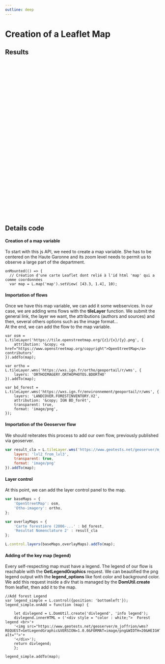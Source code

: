 ```yaml
---
outline: deep
---
```

# Creation of a Leaflet Map

<script setup>

import { useData } from 'vitepress'

import { onMounted, reactive, ref } from 'vue'

import 'leaflet/dist/leaflet.css';

import L from 'leaflet';

const { site, theme, page, frontmatter } = useData()

onMounted(() => {
  // Création d'une carte Leaflet dont relié à l'id html 'map' qui a comme coordonnées 
  var map = L.map('map').setView( [43.3, 1.4], 10);

var osm = L.tileLayer('https://tile.openstreetmap.org/{z}/{x}/{y}.png', {
    attribution: '&copy; <a href="https://www.openstreetmap.org/copyright">OpenStreetMap</a> contributors'
}).addTo(map);
var ortho = L.tileLayer.wms('https://wxs.ign.fr/ortho/geoportail/r/wms', {
    layers: 'ORTHOIMAGERY.ORTHOPHOTOS.BDORTHO'
}).addTo(map);

var bd_forest = L.tileLayer.wms('https://wxs.ign.fr/environnement/geoportail/r/wms', {
    layers: 'LANDCOVER.FORESTINVENTORY.V2',
    attribution: '&copy; IGN BD_forêt',
    transparent: true,
    format: 'image/png',
    
});

var result_cla = L.tileLayer.wms('https://www.geotests.net/geoserver/m_joffrion/wms', {
    layers: 'lvl2_from_lvl3',
    transparent: true,
    format: 'image/png'
}).addTo(map);

console.log("url", result_cla);

var baseMaps = {
    'OpenStreetMap': osm,
    'Otho-imagery': ortho,
};

var overlayMaps = {
    'Carte forestière (2006-...' : bd_forest,
    'Resultat Nomenclature 2' : result_cla
};

//Add forest Legend
var legend_simple = L.control({position: 'bottomleft'});
legend_simple.onAdd = function (map) {

    let divlegend = L.DomUtil.create('divlegend', 'info legend');
    divlegend.innerHTML = ('<div style = "color : white;"> <h3>Forest legend</h3>'+
    '<img src="https://www.geotests.net/geoserver/m_joffrion/wms?REQUEST=GetLegendGraphic&VERSION=1.0.0&FORMAT=image/png&WIDTH=20&HEIGHT=20&LAYER=lvl2_from_lvl3&transparent=true&legend_options=fontColor:0xffffff;dpi:100" alt="">'+
    '</div>');
    return divlegend;
    };
legend_simple.addTo(map);

L.control.layers(baseMaps,overlayMaps).addTo(map);

});

</script>

## Results

<html>
<body>
<div id="map" class="mapleaflet" style="height: 500px;width: 100%; "></div>
</body>
</html>

## Details code

#### Creation of a map variable
To start with this js API, we need to create a map variable. She has to be centered on the Haute Garonne and its zoom level needs to permit us to observe a large part of the department. 
```js{3}
onMounted(() => {
  // Création d'une carte Leaflet dont relié à l'id html 'map' qui a comme coordonnées 
  var map = L.map('map').setView( [43.3, 1.4], 10);
```

#### Importation of flows
Once we have this map variable, we can add it some webservices. In our case, we are adding wms flows with the **tileLayer** function. We submit the general link, the layer we want, the attributions (authors and sources) and then, several others options such as the image format...  
At the end, we can add the flow to the map variable. 
```js{2,6,12,13}
var osm = L.tileLayer('https://tile.openstreetmap.org/{z}/{x}/{y}.png', {
    attribution: '&copy; <a href="https://www.openstreetmap.org/copyright">OpenStreetMap</a> contributors'
}).addTo(map);

var ortho = L.tileLayer.wms('https://wxs.ign.fr/ortho/geoportail/r/wms', {
    layers: 'ORTHOIMAGERY.ORTHOPHOTOS.BDORTHO'
}).addTo(map);

var bd_forest = L.tileLayer.wms('https://wxs.ign.fr/environnement/geoportail/r/wms', {
    layers: 'LANDCOVER.FORESTINVENTORY.V2',
    attribution: '&copy; IGN BD_forêt',
    transparent: true,
    format: 'image/png',
});
```
#### Importation of the Geoserver flow 
We should reiterates this process to add our own flow, previously published via geoserver. 

```js
var result_cla = L.tileLayer.wms('https://www.geotests.net/geoserver/m_joffrion/wms', {
    layers: 'lvl2_from_lvl3',
    transparent: true,
    format: 'image/png'
}).addTo(map);
```
#### Layer control
At this point, we can add the layer control panel to the map. 
```js
var baseMaps = {
    'OpenStreetMap': osm,
    'Otho-imagery': ortho,
};

var overlayMaps = {
    'Carte forestière (2006-...' : bd_forest,
    'Resultat Nomenclature 2' : result_cla
};

L.control.layers(baseMaps,overlayMaps).addTo(map);
```
#### Adding of the key map (legend)
Every self-respecting map must have a legend. The legend of our flow is reachable with the **GetLegendGraphics** request. We can beautified the png legend output with the **legend_options** like font color and background color. 
We add this request inside a div that is managed by the **DomUtil.create** from leaflet, then add it to the map. 
```js{5,7}
//Add forest Legend
var legend_simple = L.control({position: 'bottomleft'});
legend_simple.onAdd = function (map) {

    let divlegend = L.DomUtil.create('divlegend', 'info legend');
    divlegend.innerHTML = ('<div style = "color : white;">  Forest legend <br>'+
    '<img src="https://www.geotests.net/geoserver/m_joffrion/wms?REQUEST=GetLegendGraphic&VERSION=1.0.0&FORMAT=image/png&WIDTH=20&HEIGHT=20&LAYER=lvl2_from_lvl3&transparent=true&legend_options=fontColor:0xffffff;dpi:100" alt="">'+
    '</div>');
    return divlegend;
    };

legend_simple.addTo(map);
```


